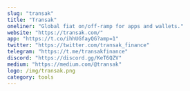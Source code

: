 ```yaml
---
slug: "transak"
title: "Transak"
oneliner: "Global fiat on/off-ramp for apps and wallets."
website: "https://transak.com/"
app: "https://t.co/ihhUGfayQG?amp=1"
twitter: "https://twitter.com/transak_finance"
telegram: "https://t.me/transakfinance"
discord: "https://discord.gg/KeT6QZV"
medium: "https://medium.com/@transak"
logo: /img/transak.png
category: tools
---
```

